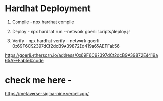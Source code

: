 # Hardhat Deployment

1. Compile - npx hardhat compile 

2. Deploy - npx hardhat run --network goerli scripts/deploy.js  

3. Verify - npx hardhat verify --network goerli 0x69F6C92397dCf2dcB9A39872Ed419a65AEFFab56

https://goerli.etherscan.io/address/0x69F6C92397dCf2dcB9A39872Ed419a65AEFFab56#code

# check me here - 
https://metaverse-sigma-nine.vercel.app/